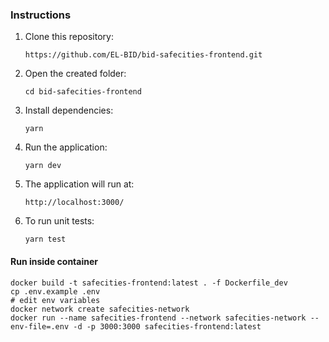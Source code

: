 ### Instructions

1. Clone this repository:

   `https://github.com/EL-BID/bid-safecities-frontend.git`

2. Open the created folder:

   `cd bid-safecities-frontend`

3. Install dependencies:

   `yarn`

4. Run the application:

   `yarn dev`

5. The application will run at:

   `http://localhost:3000/`

6. To run unit tests:

   `yarn test`

#### Run inside container

```console
docker build -t safecities-frontend:latest . -f Dockerfile_dev
cp .env.example .env
# edit env variables
docker network create safecities-network
docker run --name safecities-frontend --network safecities-network --env-file=.env -d -p 3000:3000 safecities-frontend:latest
```